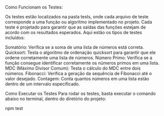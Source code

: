 Como Funcionam os Testes: 

Os testes estão localizados na pasta tests, onde cada arquivo de teste corresponde a uma função ou algoritmo implementado no projeto. Cada teste é projetado para garantir que as saídas das funções estejam de acordo com os resultados esperados. Aqui estão os tipos de testes incluídos:

Somatório: Verifica se a soma de uma lista de números está correta.
Quicksort: Testa o algoritmo de ordenação quicksort para garantir que ele ordene corretamente uma lista de números.
Número Primo: Verifica se a função consegue identificar corretamente os números primos em uma lista.
MDC (Máximo Divisor Comum): Testa o cálculo do MDC entre dois números.
Fibonacci: Verifica a geração da sequência de Fibonacci até o valor desejado.
Contagem: Conta quantos números em uma lista estão dentro de um intervalo especificado.

Como Executar os Testes
Para rodar os testes, basta executar o comando abaixo no terminal, dentro do diretório do projeto:

npm test
